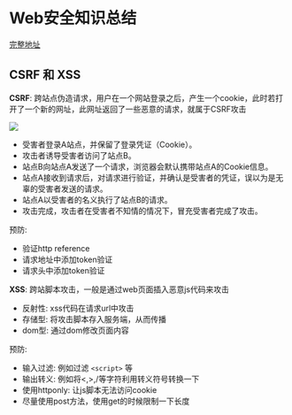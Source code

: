 # Web安全知识总结

[完整地址](https://www.cxymsg.com/guide/security.html#%E6%9C%89%E5%93%AA%E4%BA%9B%E5%8F%AF%E8%83%BD%E5%BC%95%E8%B5%B7%E5%89%8D%E7%AB%AF%E5%AE%89%E5%85%A8%E7%9A%84%E7%9A%84%E9%97%AE%E9%A2%98)

## CSRF 和 XSS

**CSRF**: 跨站点伪造请求，用户在一个网站登录之后，产生一个cookie，此时若打开了一个新的网址，此网址返回了一些恶意的请求，就属于CSRF攻击

![](https://image.yangxiansheng.top/img/20201205145815.png?imglist)

- 受害者登录A站点，并保留了登录凭证（Cookie）。
- 攻击者诱导受害者访问了站点B。
- 站点B向站点A发送了一个请求，浏览器会默认携带站点A的Cookie信息。
- 站点A接收到请求后，对请求进行验证，并确认是受害者的凭证，误以为是无辜的受害者发送的请求。
- 站点A以受害者的名义执行了站点B的请求。
- 攻击完成，攻击者在受害者不知情的情况下，冒充受害者完成了攻击。

预防:

- 验证http reference
- 请求地址中添加token验证
- 请求头中添加token验证

**XSS**: 跨站脚本攻击，一般是通过web页面插入恶意js代码来攻击

- 反射性: xss代码在请求url中攻击
- 存储型: 将攻击脚本存入服务端，从而传播
- dom型: 通过dom修改页面内容

预防:

- 输入过滤: 例如过滤 `<script>` 等
- 输出转义: 例如将<,>,/等字符利用转义符号转换一下
- 使用httponly: 让js脚本无法访问cookie
- 尽量使用post方法，使用get的时候限制一下长度
